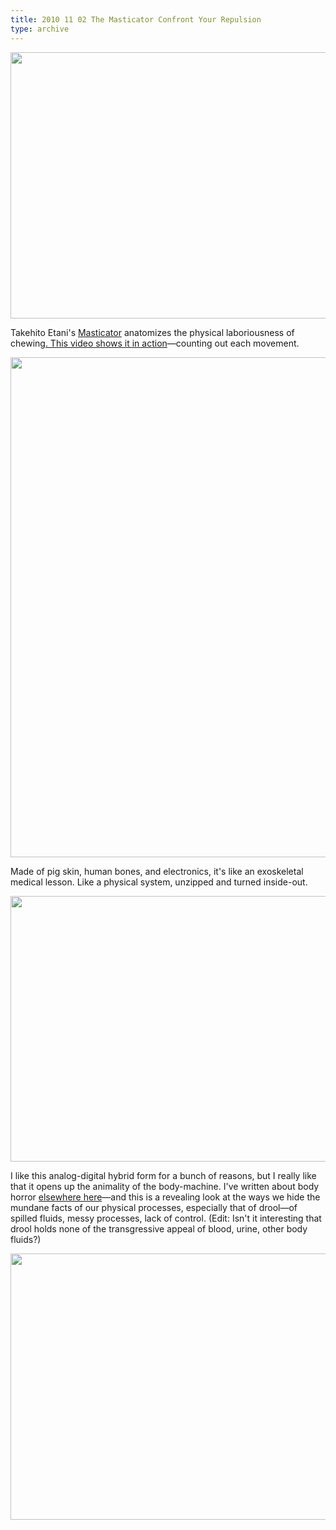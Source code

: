 ```yaml
---
title: 2010 11 02 The Masticator Confront Your Repulsion
type: archive
---
```


<p><a href="http://ablersite.files.wordpress.com/2010/11/triptic3x2.jpg"><img class="alignnone size-full wp-image-4101" title="triptic3x2" src="{{ site.baseurl }}/uploads/triptic3x2.jpg" alt="" width="640" height="426" /></a></p>
<p>Takehito Etani's <a href="http://www.takehitoetani.com/masticator.html">Masticator</a> anatomizes the physical laboriousness of chewing<a href="http://www.takehitoetani.com/masti/masti_demo_web.mov">. This video shows it in action</a>—counting out each movement.</p>
<p><a href="http://ablersite.files.wordpress.com/2010/11/m1.jpg"><img class="alignnone size-full wp-image-4102" title="m1" src="{{ site.baseurl }}/uploads/m1.jpg" alt="" width="548" height="800" /></a></p>
<p>Made of pig skin, human bones, and electronics, it's like an exoskeletal medical lesson. Like a physical system, unzipped and turned inside-out.</p>
<p><a href="http://ablersite.files.wordpress.com/2010/11/box.jpg"><img class="alignnone size-full wp-image-4103" title="box" src="{{ site.baseurl }}/uploads/box.jpg" alt="" width="640" height="425" /></a></p>
<p>I like this analog-digital hybrid form for a bunch of reasons, but I really like that it opens up the animality of the body-machine. I've written about body horror <a href="http://www.ablersite.org/2010/09/but-he-does-like-robo-cop/">elsewhere here</a>—and this is a revealing look at the ways we hide the mundane facts of our physical processes, especially that of drool—of spilled fluids, messy processes, lack of control. (Edit: Isn't it interesting that drool holds none of the transgressive appeal of blood, urine, other body fluids?)</p>
<p><a href="http://ablersite.files.wordpress.com/2010/11/attack.jpg"><img class="alignnone size-full wp-image-4104" title="attack" src="{{ site.baseurl }}/uploads/attack.jpg" alt="" width="640" height="426" /></a></p>
